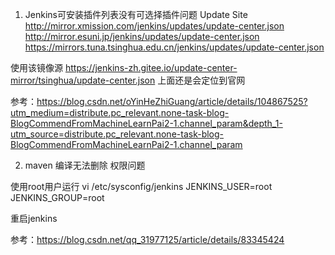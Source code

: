 1. Jenkins可安装插件列表没有可选择插件问题
Update Site
http://mirror.xmission.com/jenkins/updates/update-center.json 
http://mirror.esuni.jp/jenkins/updates/update-center.json
https://mirrors.tuna.tsinghua.edu.cn/jenkins/updates/update-center.json

使用该镜像源
https://jenkins-zh.gitee.io/update-center-mirror/tsinghua/update-center.json
上面还是会定位到官网


参考：https://blog.csdn.net/oYinHeZhiGuang/article/details/104867525?utm_medium=distribute.pc_relevant.none-task-blog-BlogCommendFromMachineLearnPai2-1.channel_param&depth_1-utm_source=distribute.pc_relevant.none-task-blog-BlogCommendFromMachineLearnPai2-1.channel_param



2. maven 编译无法删除
权限问题

使用root用户运行
vi /etc/sysconfig/jenkins
JENKINS_USER=root
JENKINS_GROUP=root

重启jenkins

参考：https://blog.csdn.net/qq_31977125/article/details/83345424



